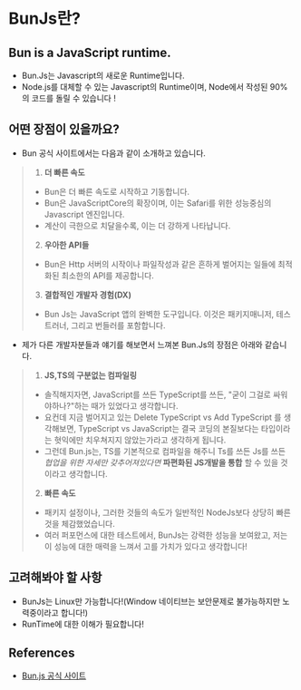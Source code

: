 # BunJs란?

## Bun is a JavaScript runtime.
- Bun.Js는 Javascript의 새로운 Runtime입니다.
- Node.js를 대체할 수 있는 Javascript의 Runtime이며, Node에서 작성된 90%의 코드를 돌릴 수 있습니다 !

## 어떤 장점이 있을까요?
- Bun 공식 사이트에서는 다음과 같이 소개하고 있습니다.
> 1. **더 빠른 속도** 
> - Bun은 더 빠른 속도로 시작하고 기동합니다.
> - Bun은 JavaScriptCore의 확장이며, 이는 Safari를 위한 성능중심의 Javascript 엔진입니다.
> - 계산이 극한으로 치달을수록, 이는 더 강하게 나타납니다.
> 2. **우아한 API들** 
> - Bun은 Http 서버의 시작이나 파일작성과 같은 흔하게 벌어지는 일들에  최적화된 최소한의 API를 제공합니다. 
> 3. **결합적인 개발자 경험(DX)**
> - Bun Js는 JavaScript 앱의 완벽한 도구입니다. 이것은 패키지매니저, 테스트러너, 그리고 번들러를 포함합니다.


- 제가 다른 개발자분들과 얘기를 해보면서 느껴본 Bun.Js의 장점은 아래와 같습니다.	

> 1. **JS,TS의 구분없는 컴파일링**
> - 솔직해지자면, JavaScript를 쓰든 TypeScript를 쓰든, "굳이 그걸로 싸워야하나?"하는 때가 있었다고 생각합니다.
> - 요컨데 지금 벌어지고 있는 Delete TypeScript vs Add TypeScript 를 생각해보면, TypeScript vs JavaScript는 결국 코딩의 본질보다는 타입이라는 혓익에만 치우쳐지지 않았는가라고 생각하게 됩니다. 
> - 그런데 Bun.js는, TS를 기본적으로 컴파일을 해주니 Ts를 쓰든 Js를 쓰든 _협업을 위한 자세만 갖추어져있다면_ **파편화된 JS개발을 통합** 할 수 있을 것이라고 생각합니다.
> 2. **빠른 속도**
> - 패키지 설정이나, 그러한 것들의 속도가 일반적인 NodeJs보다 상당히 빠른것을 체감했었습니다.
> - 여러 퍼포먼스에 대한 테스트에서, BunJs는 강력한 성능을 보여왔고, 저는 이 성능에 대한 매력을 느껴서 고를 가치가 있다고 생각합니다!


## 고려해봐야 할 사항
- BunJs는 Linux만 가능합니다!(Window 네이티브는 보안문제로 불가능하지만 노력중이라고 합니다!)
- RunTime에 대한 이해가 필요합니다!

## References
- [Bun.js 공식 사이트](https://bun.sh/)